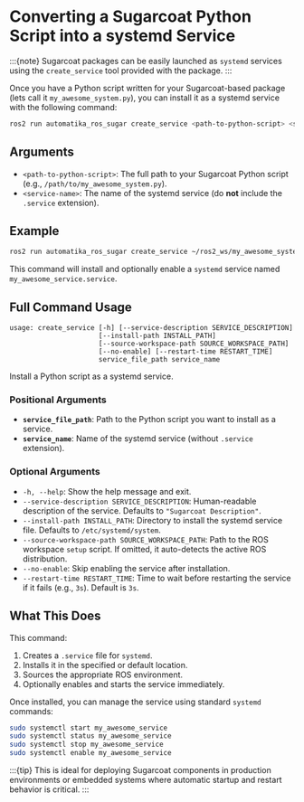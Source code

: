 # Converting a Sugarcoat Python Script into a systemd Service

:::{note}
Sugarcoat packages can be easily launched as `systemd` services using the `create_service` tool provided with the package.
:::

Once you have a Python script written for your Sugarcoat-based package (lets call it `my_awesome_system.py`), you can install it as a systemd service with the following command:

```bash
ros2 run automatika_ros_sugar create_service <path-to-python-script> <service-name>
```

## Arguments

* `<path-to-python-script>`: The full path to your Sugarcoat Python script (e.g., `/path/to/my_awesome_system.py`).
* `<service-name>`: The name of the systemd service (do **not** include the `.service` extension).

## Example

```bash
ros2 run automatika_ros_sugar create_service ~/ros2_ws/my_awesome_system.py my_awesome_service
```

This command will install and optionally enable a `systemd` service named `my_awesome_service.service`.

## Full Command Usage

```text
usage: create_service [-h] [--service-description SERVICE_DESCRIPTION]
                      [--install-path INSTALL_PATH]
                      [--source-workspace-path SOURCE_WORKSPACE_PATH]
                      [--no-enable] [--restart-time RESTART_TIME]
                      service_file_path service_name
```

Install a Python script as a systemd service.

### Positional Arguments

* **`service_file_path`**: Path to the Python script you want to install as a service.
* **`service_name`**: Name of the systemd service (without `.service` extension).

### Optional Arguments

* `-h, --help`: Show the help message and exit.
* `--service-description SERVICE_DESCRIPTION`: Human-readable description of the service. Defaults to `"Sugarcoat Description"`.
* `--install-path INSTALL_PATH`: Directory to install the systemd service file. Defaults to `/etc/systemd/system`.
* `--source-workspace-path SOURCE_WORKSPACE_PATH`: Path to the ROS workspace `setup` script. If omitted, it auto-detects the active ROS distribution.
* `--no-enable`: Skip enabling the service after installation.
* `--restart-time RESTART_TIME`: Time to wait before restarting the service if it fails (e.g., `3s`). Default is `3s`.

## What This Does

This command:

1. Creates a `.service` file for `systemd`.
2. Installs it in the specified or default location.
3. Sources the appropriate ROS environment.
4. Optionally enables and starts the service immediately.

Once installed, you can manage the service using standard `systemd` commands:

```bash
sudo systemctl start my_awesome_service
sudo systemctl status my_awesome_service
sudo systemctl stop my_awesome_service
sudo systemctl enable my_awesome_service
```

:::{tip}
This is ideal for deploying Sugarcoat components in production environments or embedded systems where automatic startup and restart behavior is critical.
:::
